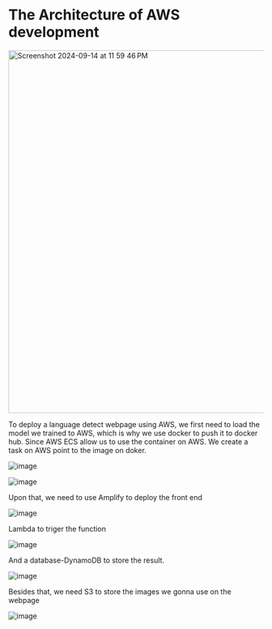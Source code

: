 

# The Architecture of AWS development


<img width="716" alt="Screenshot 2024-09-14 at 11 59 46 PM" src="https://github.com/user-attachments/assets/2e1b83d8-974b-479b-ace6-b7102773c457">


To deploy a language detect webpage using AWS, we first need to load the model we trained to AWS, which is why we use docker to push it to docker hub. Since AWS ECS allow us to use the container on AWS. We create a task on AWS point to the image on doker.

![image](https://github.com/user-attachments/assets/c8c6c447-633e-48a6-8203-e08fb2a01a1d)

![image](https://github.com/user-attachments/assets/4373878d-a143-4ce9-abc5-c5837d05356d)

Upon that, we need to use Amplify to deploy the front end 

![image](https://github.com/user-attachments/assets/5329b845-46e8-419f-966d-3ebd89380b4a)


Lambda to triger the function

![image](https://github.com/user-attachments/assets/9dfa5ffc-4c00-486b-b39c-40bf88dc4cb2)

And a database-DynamoDB to store the result.

![image](https://github.com/user-attachments/assets/4db8a820-6f8f-4352-b977-c87110d0cd81)


Besides that, we need S3 to store the images we gonna use on the webpage

![image](https://github.com/user-attachments/assets/32cce454-eef1-46d3-8bd4-9c8326791965)


